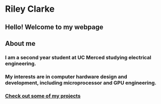 # Riley Clarke
## Hello! Welcome to my webpage
## About me
### I am a second year student at UC Merced studying electrical engineering.
### My interests are in computer hardware design and development, including microprocessor and GPU engineering.
### [Check out some of my projects](https://github.com/rileygclarke/rileygclarke.github.io/blob/main/EE_021_Project_Folder/README.md)
